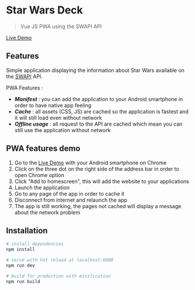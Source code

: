 # Star Wars Deck

> Vue JS PWA using the SWAPI API

[Live Demo](https://starwarsdeck-hilfhzeoec.now.sh)

## Features

Simple application displaying the information about Star Wars available on the [SWAPI](https://swapi.co/) API.

PWA Features :
- ***Manifest*** : you can add the application to your Android smartphone in order to have native app feeling
- ***Cache*** : all assets (CSS, JS) are cached so the application is fastest and it will still load even without network
- ***Offline usage*** : all request to the API are cached which mean you can still use the application without network

## PWA features demo

1. Go to the [Live Demo](https://starwarsdeck-hilfhzeoec.now.sh) with your Android smartphone on Chrome
2. Click on the three dot on the right side of the address bar in order to open Chrome option
3. Click "Add to homescreen", this will add the website to your applications
4. Launch the application
5. Go to any page of the app in order to cache it
6. Disconnect from internet and relaunch the app
7. The app is still working, the pages not cached will display a message about the network problem

## Installation

``` bash
# install dependencies
npm install

# serve with hot reload at localhost:8080
npm run dev

# build for production with minification
npm run build
```

